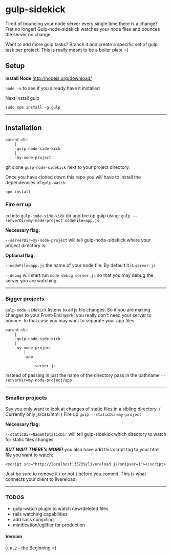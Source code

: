 gulp-sidekick
==================

Tired of bouncing your node server every single time there is a change? Fret no longer! Gulp-node-sidekick watches your node files and bounces the server on change.

Want to add more gulp tasks? Branch it and create a specific set of gulp task per project. This is really meant to be a boiler plate =)

## Setup

**install Node**
http://nodejs.org/download/

```node -v``` to see if you already have it installed

Next install gulp
```
sudo npm install -g gulp
```
___

## Installation

````
parent-dir
	|
 	-gulp-node-side-kick
 	|
 	-my-node-project

````

git clone ```gulp-node-sidekick``` next to your project directory.

Once you have cloned down this repo you will have to install the dependencies of ```gulp-watch```.
```
npm install
```

### Fire err up

cd into ```gulp-node-side-kick``` dir and fire up gulp using:
  ```gulp --serverDir=my-node-project nodeFile=app.js```

**Necessary flag:**

```--serverDir=my-node-project``` will tell gulp-node-sidekick where your project directory is.

**Optional flag:**

```--nodeFile=app.js``` the name of your node file. By default it is ```server.js```


```--debug``` will start run ```node debug server.js``` so that you may debug the server you are watching.
___

### Bigger projects
```gulp-node-sidekick``` listens to all js file changes. So if you are making changes to your Front-End work, you really don't need your server to bounce. In that case you may want to separate your app files.
````
parent-dir
	|
	-gulp-node-side-kick
	|
	-my-node-project
		|
		-app
			|
			-server.js
````
Instead of passing in just the name of the directory pass in the pathname ```--serverDir=my-node-project/app```

___

### Smaller projects

Say you only want to look at changes of static files in a sibling directory. ( Currently only js/css/html )
Fire up ```gulp --staticDir=my-project```

**Necessary flag:**

```--staticDir=NameOfStaticDir``` will tell gulp-sidekick which directory to watch for static files changes.

***BUT WAIT THERE's MORE!*** you also have add this script tag to your html file you want to watch:

```
<script src="http://localhost:35729/livereload.js?snipver=1"></script>
```

Just be sure to remove it ( or not ) before you commit. This is what connects your client to livereload.

___


### TODOS

- gulp-watch plugin to watch new/deleted files
- rails watching capabilities
- add sass compiling
- minification/uglifier for production

#### Version
```0.0.2``` - the Beginning =)
